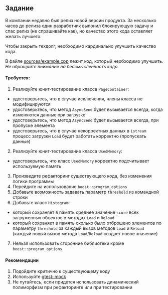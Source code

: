 ## Задание
В компании недавно был релиз новой версии продукта. За несколько часов до релиза один разработчик
выпонил блокирующую задачу и спас релиз (не спрашивайте как), но качество этого кода оставляет желать лучшего.

Чтобы закрыть техдолг, необходимо кардинально улучшить качество кода.

В файле [sources/example.cpp](sources/example.cpp) лежит код, который необходимо улучшить.
*Не обращайте внимание на бессмысленность кода*.

#### Требуется:
1. Реализуйте юнит-тестирование класса `PageContainer`:
  * удостоверьтесь, что в случае исключения, члены класса не модифицируются
  * удостоверьтесь, что метод `AsyncSend` будет вызывается всегда, когда изменяются данные при загрузке
  * удостоверьтесь, что метод `AsyncSend` будет вызывается всегда, при пропуске элемента
  * удостоверьтесь, что в случае некорректных данных в `istream` процесс загрузки `Load` будет работать корректно (пропускать данные)
2. Реализуйте юнит-тестирование класса `UsedMemory`:
  * удостоверьтесь, что класс `UsedMemory` корректно подсчитывает используемую память
3. Произведите рефакторинг существующего кода, без изменения логики программы
4. Перейдите на использование `boost::program_options`
5. Добавьте возможность задавать параметр `threshold` из командной строки
6. Добавьте класс `Histogram`:
  * который сохраняет в память среднее значение `score` всех загруженных объектов в методах `Load` и `Reload`
  * который сохраняет в память сколько было отброшено элементов по параметру `threshold` за каждый вызов методов `Load` и `Reload` (каждый новый вызов метода `Load`/`Reload` создает новое значение)
7. Нельзя использовать сторонние библиотеки кроме `boost::program_options`


#### Рекомендации
1. Подойдите критично к существующему коду
1. Используйте [gtest::mock](https://github.com/google/googletest/blob/master/googlemock/docs/cook_book.md)
1. Не пугайтесь, если придется использовать динамический полиморфизм при рефакторинге или при тестировании
